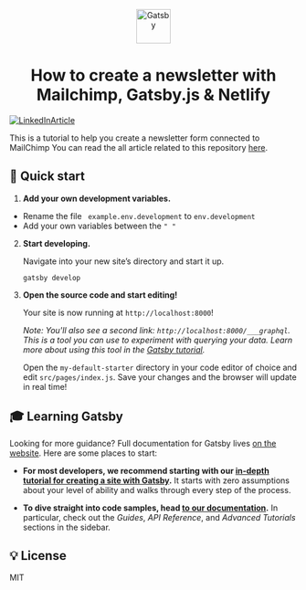 <!--  -->
<p align="center">
    <img alt="Gatsby" src="https://www.gatsbyjs.com/Gatsby-Monogram.svg" width="60" />
<h1 align="center">
How to create a newsletter with Mailchimp, Gatsby.js & Netlify</h1>

</p>

[![LinkedInArticle](https://miro.medium.com/max/1400/1*_SNXdQ5Ls6u9DonMbSYZww.jpeg)](https://medium.com/javascript-in-plain-english/how-to-create-a-newsletter-with-mailchimp-gatsby-js-netlify-d48778d5c774)

This is a tutorial to help you create a newsletter form connected to MailChimp You can read the all article related to this repository [here](https://medium.com/javascript-in-plain-english/how-to-create-a-newsletter-with-mailchimp-gatsby-js-netlify-d48778d5c774).


## 🚀 Quick start

1.  **Add your own development variables.**


 -  Rename the file  ``` example.env.development``` to ```env.development```
 - Add your own variables between the ```" "```


2.  **Start developing.**

    Navigate into your new site’s directory and start it up.

    ```shell
    gatsby develop
    ```

3.  **Open the source code and start editing!**

    Your site is now running at `http://localhost:8000`!

    _Note: You'll also see a second link: _`http://localhost:8000/___graphql`_. This is a tool you can use to experiment with querying your data. Learn more about using this tool in the [Gatsby tutorial](https://www.gatsbyjs.com/tutorial/part-five/#introducing-graphiql)._

    Open the `my-default-starter` directory in your code editor of choice and edit `src/pages/index.js`. Save your changes and the browser will update in real time!


## 🎓 Learning Gatsby

Looking for more guidance? Full documentation for Gatsby lives [on the website](https://www.gatsbyjs.com/). Here are some places to start:

- **For most developers, we recommend starting with our [in-depth tutorial for creating a site with Gatsby](https://www.gatsbyjs.com/tutorial/).** It starts with zero assumptions about your level of ability and walks through every step of the process.

- **To dive straight into code samples, head [to our documentation](https://www.gatsbyjs.com/docs/).** In particular, check out the _Guides_, _API Reference_, and _Advanced Tutorials_ sections in the sidebar.

## 💡 License

MIT



<!-- -->
